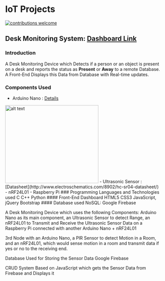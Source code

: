 # IoT Projects
[![contributions welcome](https://img.shields.io/badge/contributions-welcome-brightgreen.svg?style=flat)](#)

## Desk Monitoring System: [Dashboard Link](https://ajayk800.github.io/IoT/JavaScriptFirebase_CRUD/)
### Introduction
A Desk Monitoring Device which Detects if a person or an object is present on a desk and reports the status as **Present** or **Away** to a remote Database. 
A Front-End Displays this Data from Database with Real-time updates.
### Components Used
- Arduino Nano  : [Details](https://www.arduino.cc/en/Main/ArduinoBoardNano)
<img src="http://static.arduino.org/media/k2/galleries/82/A000005-Arduino-Nano-2tri.jpg" alt="alt text" width="300" height="250">																
- Ultrasonic Sensor	: [Datasheet](http://www.electroschematics.com/8902/hc-sr04-datasheet/)																							
- nRF24L01 																										
- Raspberry Pi																								
### Programming Languages and Technologies used
C			
C++		
Python		
#### Front-End Dashboard
HTML5		
CSS3		
JavaScript, jQuery	
Bootstrap
#### Database used
NoSQL: Google Firebase

A Desk Monitoring Device which uses the following Components:
Arduino Nano as its main component, an Ultrasonic Sensor to detect Range,
an nRF24L01 to Transmit and Receive the Ultrasonic Sensor Data on a Raspberry Pi connected with another Arduino Nano + nRF24L01

3rd Node with an Arduino Nano, a PIR Sensor to detect Motion in a Room, and an nRF24L01, which would sense motion in a room and transmit 
data if yes or no to the receiving end.

Database Used for Storing the Sensor Data
Google Firebase

CRUD System Based on JavaScript which gets the Sensor Data from Firebase and Displays it

